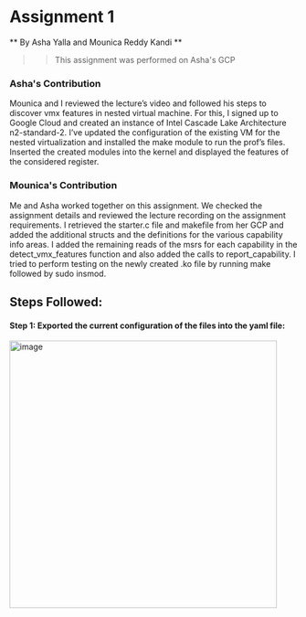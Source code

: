 # Assignment 1

** By Asha Yalla and Mounica Reddy Kandi **
>> This assignment was performed on Asha's GCP

### Asha's Contribution

Mounica and I reviewed the lecture’s video and followed his steps to discover vmx features in nested virtual machine. For this, I signed up to Google Cloud and created an instance of Intel Cascade Lake Architecture n2-standard-2. I’ve updated the configuration of the existing VM for the nested virtualization and installed the make module to run the prof’s files. Inserted the created modules into the kernel and displayed the features of the considered register. 

### Mounica's Contribution

Me and Asha worked together on this assignment. We checked the assignment details and reviewed the lecture recording on the assignment requirements. I retrieved the starter.c file and makefile from her GCP and added the additional structs and the definitions for the various capability info areas. I added the remaining reads of the msrs for each capability in the detect_vmx_features function and also added the calls to report_capability. I tried to perform testing on the newly created .ko file by running make followed by sudo insmod. 


## Steps Followed:

#### Step 1: Exported the current configuration of the files into the yaml file: 


<img width="468" alt="image" src="https://user-images.githubusercontent.com/99624135/200433279-669d8950-1bbd-4161-9898-a02f3974f13d.png">


